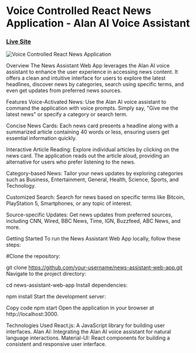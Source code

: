 # Voice Controlled React News Application - Alan AI Voice Assistant

### [Live Site](https://app/)

![Voice Controlled React News Application](https://github.com/Jineshc13/News_Reader_App-using-AI-Voice-Assistant/assets/95304850/7cf65d38-9600-4f7b-a871-5df0a4a419e4)

Overview
The News Assistant Web App leverages the Alan AI voice assistant to enhance the user experience in accessing news content. It offers a clean and intuitive interface for users to explore the latest headlines, discover news by categories, search using specific terms, and even get updates from preferred news sources.

Features
Voice-Activated News: Use the Alan AI voice assistant to command the application with voice prompts. Simply say, "Give me the latest news" or specify a category or search term.

Concise News Cards:
Each news card presents a headline along with a summarized article containing 40 words or less, ensuring users get essential information quickly.

Interactive Article Reading:
Explore individual articles by clicking on the news card. The application reads out the article aloud, providing an alternative for users who prefer listening to the news.

Category-based News:
Tailor your news updates by exploring categories such as Business, Entertainment, General, Health, Science, Sports, and Technology.

Customized Search:
Search for news based on specific terms like Bitcoin, PlayStation 5, Smartphones, or any topic of interest.

Source-specific Updates: Get news updates from preferred sources, including CNN, Wired, BBC News, Time, IGN, Buzzfeed, ABC News, and more.

Getting Started
To run the News Assistant Web App locally, follow these steps:

#Clone the repository:

git clone https://github.com/your-username/news-assistant-web-app.git
Navigate to the project directory:


cd news-assistant-web-app
Install dependencies:


npm install
Start the development server:


Copy code
npm start
Open the application in your browser at http://localhost:3000.

Technologies Used
React.js: A JavaScript library for building user interfaces.
Alan AI: Integrating the Alan AI voice assistant for natural language interactions.
Material-UI: React components for building a consistent and responsive user interface.
